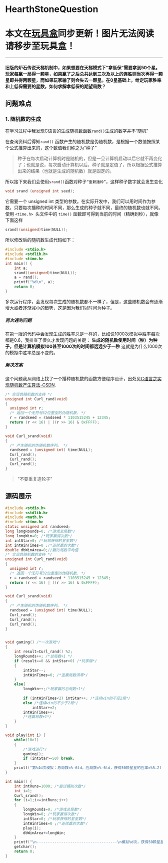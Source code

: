 # HearthStoneQuestion
# 本文在[玩具盒](https://www.hacbox.studio/index.php/%e7%8e%a9%e5%85%b7%e7%9b%92/)同步更新！图片无法阅读请移步至玩具盒！
------------

#### 旧版的炉石传说天梯机制中，如果想要在天梯模式下”拿低保”需要拿到50个星。玩家每赢一局得一颗星，如果赢了之后总共达到三次及以上的连胜则当次再得一颗星即共得两颗星，而如果玩家输了则会失去一颗星。在0星基础上，给定玩家胜率和上低保需要的星数，如何求解拿低保的期望局数？


## 问题难点
### 1. 随机数的生成

在学习过程中我发现C语言的生成随机数函数`rand()`生成的数字并不“随机”

在查询资料后得知`rand()` 函数产生的随机数是伪随机数，是根据一个数值按照某个公式推算出来的，这个数值我们称之为“种子”

> 种子在每次启动计算机时是随机的，但是一旦计算机启动以后它就不再变化了；也就是说，每次启动计算机以后，种子就是定值了，所以根据公式推算出来的结果（也就是生成的随机数）就是固定的。

所以接下来我们会使用`srand()`函数对种子`“重新播种”`，这样种子数字就会发生变化

```c
void srand (unsigned int seed);
```

它需要一个 unsigned int 类型的参数。在实际开发中，我们可以用时间作为参数，只要每次播种的时间不同，那么生成的种子就不同，最终的随机数也就不同。
使用 `<time.h> `头文件中的 `time()` 函数即可得到当前的时间（精确到秒），就像下面这样

```c
srand((unsigned)time(NULL));
```

所以修改后的随机数生成代码如下：

```c
#include <stdio.h>
#include <stdlib.h>
#include <time.h>
int main() {
    int a;
    srand((unsigned)time(NULL));
    a = rand();
    printf("%d\n", a);
    return 0;
}
```

多次运行程序，会发现每次生成的随机数都不一样了，但是，这些随机数会有逐渐增大或者逐渐减小的趋势，这是因为我们以时间为种子。

##### 再次遇到问题

在第一版的代码中会发现生成的胜率总是一样的，比如说1000次模拟中胜率每次都是0.6，我排查了很久才发现问题的关键：
**生成的随机数使用时间（秒）为种子，但是计算机模拟100甚至1000次的时间都远远少于一秒**
这就是为什么1000次的模拟中胜率总是不变的。

##### 解决方案
这个问题我从网络上找了一个播种随机数的函数方便程序设计，出处见[C语言之实现随机数产生算法-CSDN](https://blog.csdn.net/morixinguan/article/details/50704925 "C语言之实现随机数产生算法-CSDN").

```c
/* 实现伪随机数的支持 */
unsigned int Curl_rand(void)
{
  unsigned int r;
  /* 返回一个无符号32位整型的伪随机数. */
  r = randseed = randseed * 1103515245 + 12345;
  return (r << 16) | ((r >> 16) & 0xFFFF);
}

void Curl_srand(void)
{
  /* 产生随机的伪随机数序列。 */
  randseed = (unsigned int) time(NULL);
  Curl_rand();
  Curl_rand();
  Curl_rand();
}
```
> "不要重复造轮子"

## 源码展示

```c
#include <stdio.h>
#include <stdlib.h>
#include <math.h>
#include <time.h>
static unsigned int randseed;
long longRounds=0; /*游戏总局数*/
long longWin=0; /*玩家赢得次数*/
int intStar=0; /*玩家获得的星星数*/
int intWinTimes=0 ;/*连续赢的次数*/
double dbWinArea=0;//赢的局数平均值
/* 实现伪随机数的支持 */
unsigned int Curl_rand(void)
{
  unsigned int r;
  /* 返回一个无符号32位整型的伪随机数. */
  r = randseed = randseed * 1103515245 + 12345;
  return (r << 16) | ((r >> 16) & 0xFFFF);
}

void Curl_srand(void)
{
  /* 产生随机的伪随机数序列。 */
  randseed = (unsigned int) time(NULL);
  Curl_rand();
  Curl_rand();
  Curl_rand();
}


void gaming() /*一次游戏*/
{
	int result=Curl_rand() %2;
	longRounds++; /*总局数+1 */
	if (result==0 && intStar>0) /*玩家输*/
	{
		intStar--;
		intWinTimes=0; /*连赢局数清零*/
	}
	else{
		longWin++;/*玩家赢的总局数+1*/
		
		if (intWinTimes<2) intStar++; /*连续win的不足2局*/
		else /*连续win的不少于2局*/
			intStar+=2;
		intWinTimes++;
		/*连赢局数+1*/
	}
}

void play(int i) {
	while(10>1)
	{
		/*游戏进行*/
		gaming();
		if (intStar>=50) break;
	}
	printf("第%4d次模拟：总局数=%-6ld，胜局数=%-6ld，获得50颗星星的胜率=%5.2f ％\n",i,longRounds,longWin,100.00*longWin/longRounds);
}

int main() {
    int intRuns=1000; /*尝试模拟次数*/
	int i=1;
	Curl_srand();
	for (i=1;i<=intRuns;i++)
	{
		longRounds=0; /*游戏总局数*/
		longWin=0; /*玩家赢得次数*/
		intStar=0; /*玩家获得的星星数*/
		intWinTimes=0 ;/*连续赢的次数*/
		play(i);
		dbWinArea+=longWin;
	}
	printf("\n------------------------------------\n模拟%d次，获得50颗星星需要赢的次数平均值=%d",intRuns,(int)(dbWinArea/intRuns));
	getchar();
	return 0;
}
```
